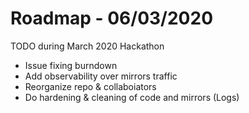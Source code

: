 Roadmap - 06/03/2020
==========================

TODO during March 2020 Hackathon

- Issue fixing burndown 
- Add observability over mirrors traffic 
- Reorganize repo & collaboiators
- Do hardening & cleaning of code and mirrors (Logs)
